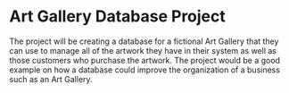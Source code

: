 # Art Gallery Database Project
The project will be creating a database for a fictional Art Gallery that they can use to manage all of the artwork they have in their system as well as those customers who purchase the artwork. The project would be a good example on how a database could improve the organization of a business such as an Art Gallery.
